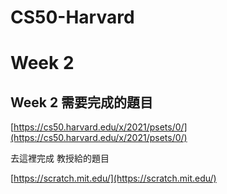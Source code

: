 # CS50-Harvard

# Week 2


## Week 2 需要完成的題目

[https://cs50.harvard.edu/x/2021/psets/0/](https://cs50.harvard.edu/x/2021/psets/0/)

去這裡完成 教授給的題目

[https://scratch.mit.edu/](https://scratch.mit.edu/)
